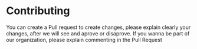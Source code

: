 # Contributing

You can create a Pull request to create changes, please explain clearly your changes, after we will see and aprove or disaprove. If you wanna be part of our organization, please explain commenting in the Pull Request
